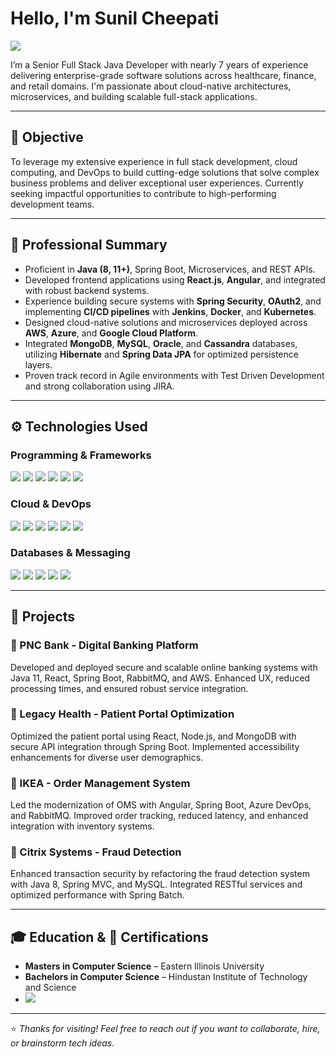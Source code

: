 # Hello, I'm Sunil Cheepati
<a href="https://www.linkedin.com/in/sunilcheepati"><img src="https://img.shields.io/badge/-LinkedIn-0072b1?&style=for-the-badge&logo=linkedin&logoColor=white" /></a>

I’m a Senior Full Stack Java Developer with nearly 7 years of experience delivering enterprise-grade software solutions across healthcare, finance, and retail domains. I'm passionate about cloud-native architectures, microservices, and building scalable full-stack applications.

---

## 🎯 Objective

To leverage my extensive experience in full stack development, cloud computing, and DevOps to build cutting-edge solutions that solve complex business problems and deliver exceptional user experiences. Currently seeking impactful opportunities to contribute to high-performing development teams.

---

## 🧾 Professional Summary

- Proficient in **Java (8, 11+)**, Spring Boot, Microservices, and REST APIs.
- Developed frontend applications using **React.js**, **Angular**, and integrated with robust backend systems.
- Experience building secure systems with **Spring Security**, **OAuth2**, and implementing **CI/CD pipelines** with **Jenkins**, **Docker**, and **Kubernetes**.
- Designed cloud-native solutions and microservices deployed across **AWS**, **Azure**, and **Google Cloud Platform**.
- Integrated **MongoDB**, **MySQL**, **Oracle**, and **Cassandra** databases, utilizing **Hibernate** and **Spring Data JPA** for optimized persistence layers.
- Proven track record in Agile environments with Test Driven Development and strong collaboration using JIRA.

---

## ⚙️ Technologies Used

### Programming & Frameworks
<div>
  <img src="https://img.shields.io/badge/-Java-007396?style=for-the-badge&logo=java&logoColor=white" />
  <img src="https://img.shields.io/badge/-SpringBoot-6DB33F?style=for-the-badge&logo=springboot&logoColor=white" />
  <img src="https://img.shields.io/badge/-React-61DAFB?style=for-the-badge&logo=react&logoColor=black" />
  <img src="https://img.shields.io/badge/-Node.js-339933?style=for-the-badge&logo=nodedotjs&logoColor=white" />
  <img src="https://img.shields.io/badge/-Angular-DD0031?style=for-the-badge&logo=angular&logoColor=white" />
  <img src="https://img.shields.io/badge/-Kotlin-7F52FF?style=for-the-badge&logo=kotlin&logoColor=white" />
</div>

### Cloud & DevOps
<div>
  <img src="https://img.shields.io/badge/-AWS-FF9900?style=for-the-badge&logo=amazonaws&logoColor=white" />
  <img src="https://img.shields.io/badge/-Azure-0078D4?style=for-the-badge&logo=microsoftazure&logoColor=white" />
  <img src="https://img.shields.io/badge/-Google_Cloud-4285F4?style=for-the-badge&logo=googlecloud&logoColor=white" />
  <img src="https://img.shields.io/badge/-Docker-2496ED?style=for-the-badge&logo=docker&logoColor=white" />
  <img src="https://img.shields.io/badge/-Kubernetes-326CE5?style=for-the-badge&logo=kubernetes&logoColor=white" />
  <img src="https://img.shields.io/badge/-Jenkins-D24939?style=for-the-badge&logo=jenkins&logoColor=white" />
</div>

### Databases & Messaging
<div>
  <img src="https://img.shields.io/badge/-MySQL-4479A1?style=for-the-badge&logo=mysql&logoColor=white" />
  <img src="https://img.shields.io/badge/-MongoDB-47A248?style=for-the-badge&logo=mongodb&logoColor=white" />
  <img src="https://img.shields.io/badge/-Oracle-F80000?style=for-the-badge&logo=oracle&logoColor=white" />
  <img src="https://img.shields.io/badge/-RabbitMQ-FF6600?style=for-the-badge&logo=rabbitmq&logoColor=white" />
  <img src="https://img.shields.io/badge/-Kafka-231F20?style=for-the-badge&logo=apachekafka&logoColor=white" />
</div>

---

## 📁 Projects

### 🏦 PNC Bank - Digital Banking Platform
Developed and deployed secure and scalable online banking systems with Java 11, React, Spring Boot, RabbitMQ, and AWS. Enhanced UX, reduced processing times, and ensured robust service integration.

### 🏥 Legacy Health - Patient Portal Optimization
Optimized the patient portal using React, Node.js, and MongoDB with secure API integration through Spring Boot. Implemented accessibility enhancements for diverse user demographics.

### 🛒 IKEA - Order Management System
Led the modernization of OMS with Angular, Spring Boot, Azure DevOps, and RabbitMQ. Improved order tracking, reduced latency, and enhanced integration with inventory systems.

### 🏢 Citrix Systems - Fraud Detection
Enhanced transaction security by refactoring the fraud detection system with Java 8, Spring MVC, and MySQL. Integrated RESTful services and optimized performance with Spring Batch.

---

## 🎓 Education & 📜 Certifications

- **Masters in Computer Science** – Eastern Illinois University  
- **Bachelors in Computer Science** – Hindustan Institute of Technology and Science  
- <img src="https://img.shields.io/badge/-AWS_Certified_Developer_Associate-FF9900?style=for-the-badge&logo=amazonaws&logoColor=white" />

---

⭐️ *Thanks for visiting! Feel free to reach out if you want to collaborate, hire, or brainstorm tech ideas.*
